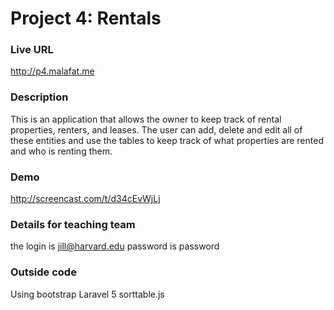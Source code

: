 # Project 4: Rentals
### Live URL
<http://p4.malafat.me>

### Description
This is an application that allows the owner to keep track of rental properties, renters, and leases.
The user can add, delete and edit all of these entities and use the tables to keep track of what properties are rented and who is renting them.

### Demo
http://screencast.com/t/d34cEvWjLj
### Details for teaching team
the login is jill@harvard.edu
password is password
### Outside code
Using bootstrap
Laravel 5
sorttable.js

